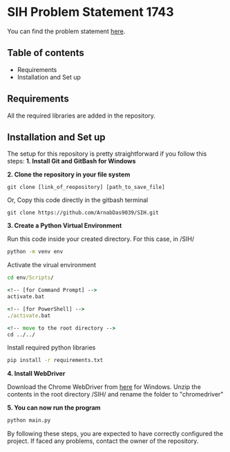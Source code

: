 # SIH Problem Statement 1743

You can find the problem statement [here](https://www.sih.gov.in/sih2024PS?technology_bucket=QWxs&category=U29mdHdhcmU=&organization=TmF0aW9uYWwgSW52ZXN0aWdhdGlvbiBBZ2VuY3kgKE5JQSk=&organization_type=QWxs).

## Table of contents

- Requirements
- Installation and Set up


## Requirements
All the required libraries are added in the repository.

## Installation and Set up
The setup for this repository is pretty straightforward if you follow this steps:
**1. Install Git and GitBash for Windows**

**2. Clone the repository in your file system**
```gitbash
git clone [link_of_reopository] [path_to_save_file]
```
Or, Copy this code directly in the gitbash terminal
```gitbash
git clone https://github.com/ArnabDas9039/SIH.git
```

**3. Create a Python Virtual Environment**

Run this code inside your created directory. For this case, in /SIH/
```cmd
python -m venv env
```
Activate the virual environment
```cmd
cd env/Scripts/

<!-- [for Command Prompt] -->
activate.bat 

<!-- [for PowerShell] -->
./activate.bat

<!-- move to the root directory -->
cd ../../
```

Install required python libraries
```cmd
pip install -r requirements.txt
```

**4. Install WebDriver**

Download the Chrome WebDriver from [here](https://storage.googleapis.com/chrome-for-testing-public/128.0.6613.119/win64/chrome-win64.zip) for Windows. Unzip the contents in the root directory /SIH/ and rename the folder to "chromedriver"

**5. You can now run the program**
```cmd
python main.py
```

By following these steps, you are expected to have correctly configured the project. If faced any problems, contact the owner of the repository.